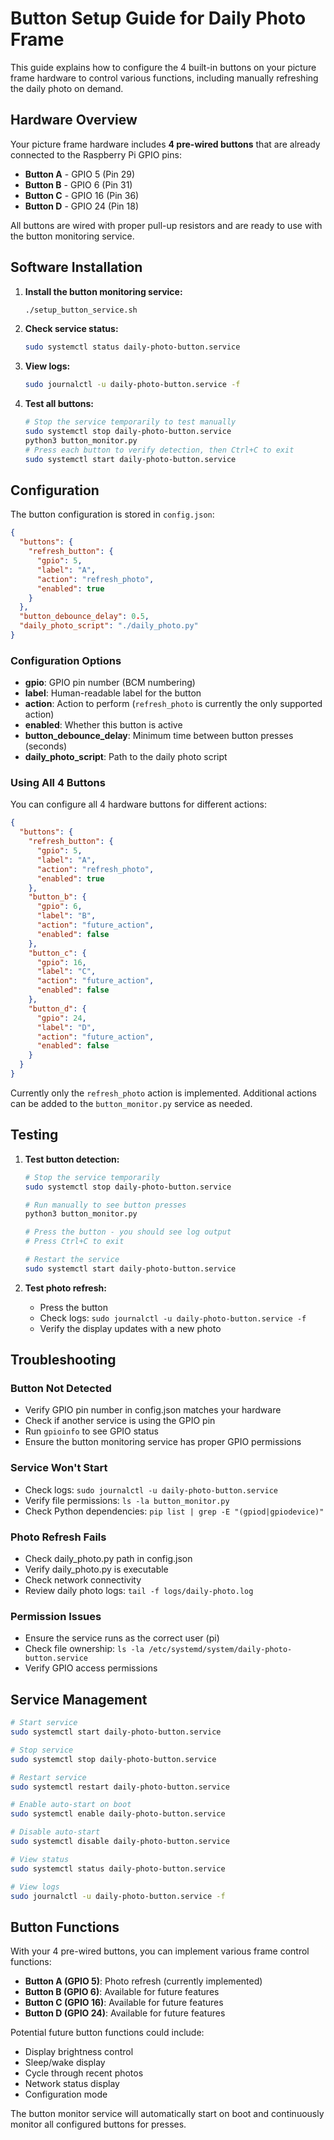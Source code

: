 # Button Setup Guide for Daily Photo Frame

This guide explains how to configure the 4 built-in buttons on your picture frame hardware to control various functions, including manually refreshing the daily photo on demand.

## Hardware Overview

Your picture frame hardware includes **4 pre-wired buttons** that are already connected to the Raspberry Pi GPIO pins:

- **Button A** - GPIO 5 (Pin 29)
- **Button B** - GPIO 6 (Pin 31) 
- **Button C** - GPIO 16 (Pin 36)
- **Button D** - GPIO 24 (Pin 18)

All buttons are wired with proper pull-up resistors and are ready to use with the button monitoring service.

## Software Installation

1. **Install the button monitoring service:**
   ```bash
   ./setup_button_service.sh
   ```

2. **Check service status:**
   ```bash
   sudo systemctl status daily-photo-button.service
   ```

3. **View logs:**
   ```bash
   sudo journalctl -u daily-photo-button.service -f
   ```

4. **Test all buttons:**
   ```bash
   # Stop the service temporarily to test manually
   sudo systemctl stop daily-photo-button.service
   python3 button_monitor.py
   # Press each button to verify detection, then Ctrl+C to exit
   sudo systemctl start daily-photo-button.service
   ```

## Configuration

The button configuration is stored in `config.json`:

```json
{
  "buttons": {
    "refresh_button": {
      "gpio": 5,
      "label": "A",
      "action": "refresh_photo",
      "enabled": true
    }
  },
  "button_debounce_delay": 0.5,
  "daily_photo_script": "./daily_photo.py"
}
```

### Configuration Options

- **gpio**: GPIO pin number (BCM numbering)
- **label**: Human-readable label for the button
- **action**: Action to perform (`refresh_photo` is currently the only supported action)
- **enabled**: Whether this button is active
- **button_debounce_delay**: Minimum time between button presses (seconds)
- **daily_photo_script**: Path to the daily photo script

### Using All 4 Buttons

You can configure all 4 hardware buttons for different actions:

```json
{
  "buttons": {
    "refresh_button": {
      "gpio": 5,
      "label": "A",
      "action": "refresh_photo",
      "enabled": true
    },
    "button_b": {
      "gpio": 6,
      "label": "B", 
      "action": "future_action",
      "enabled": false
    },
    "button_c": {
      "gpio": 16,
      "label": "C",
      "action": "future_action", 
      "enabled": false
    },
    "button_d": {
      "gpio": 24,
      "label": "D",
      "action": "future_action",
      "enabled": false
    }
  }
}
```

Currently only the `refresh_photo` action is implemented. Additional actions can be added to the `button_monitor.py` service as needed.

## Testing

1. **Test button detection:**
   ```bash
   # Stop the service temporarily
   sudo systemctl stop daily-photo-button.service
   
   # Run manually to see button presses
   python3 button_monitor.py
   
   # Press the button - you should see log output
   # Press Ctrl+C to exit
   
   # Restart the service
   sudo systemctl start daily-photo-button.service
   ```

2. **Test photo refresh:**
   - Press the button
   - Check logs: `sudo journalctl -u daily-photo-button.service -f`
   - Verify the display updates with a new photo

## Troubleshooting

### Button Not Detected
- Verify GPIO pin number in config.json matches your hardware
- Check if another service is using the GPIO pin
- Run `gpioinfo` to see GPIO status
- Ensure the button monitoring service has proper GPIO permissions

### Service Won't Start
- Check logs: `sudo journalctl -u daily-photo-button.service`
- Verify file permissions: `ls -la button_monitor.py`
- Check Python dependencies: `pip list | grep -E "(gpiod|gpiodevice)"`

### Photo Refresh Fails
- Check daily_photo.py path in config.json
- Verify daily_photo.py is executable
- Check network connectivity
- Review daily photo logs: `tail -f logs/daily-photo.log`

### Permission Issues
- Ensure the service runs as the correct user (pi)
- Check file ownership: `ls -la /etc/systemd/system/daily-photo-button.service`
- Verify GPIO access permissions

## Service Management

```bash
# Start service
sudo systemctl start daily-photo-button.service

# Stop service  
sudo systemctl stop daily-photo-button.service

# Restart service
sudo systemctl restart daily-photo-button.service

# Enable auto-start on boot
sudo systemctl enable daily-photo-button.service

# Disable auto-start
sudo systemctl disable daily-photo-button.service

# View status
sudo systemctl status daily-photo-button.service

# View logs
sudo journalctl -u daily-photo-button.service -f
```

## Button Functions

With your 4 pre-wired buttons, you can implement various frame control functions:

- **Button A (GPIO 5)**: Photo refresh (currently implemented)
- **Button B (GPIO 6)**: Available for future features
- **Button C (GPIO 16)**: Available for future features  
- **Button D (GPIO 24)**: Available for future features

Potential future button functions could include:
- Display brightness control
- Sleep/wake display
- Cycle through recent photos
- Network status display
- Configuration mode

The button monitor service will automatically start on boot and continuously monitor all configured buttons for presses.
